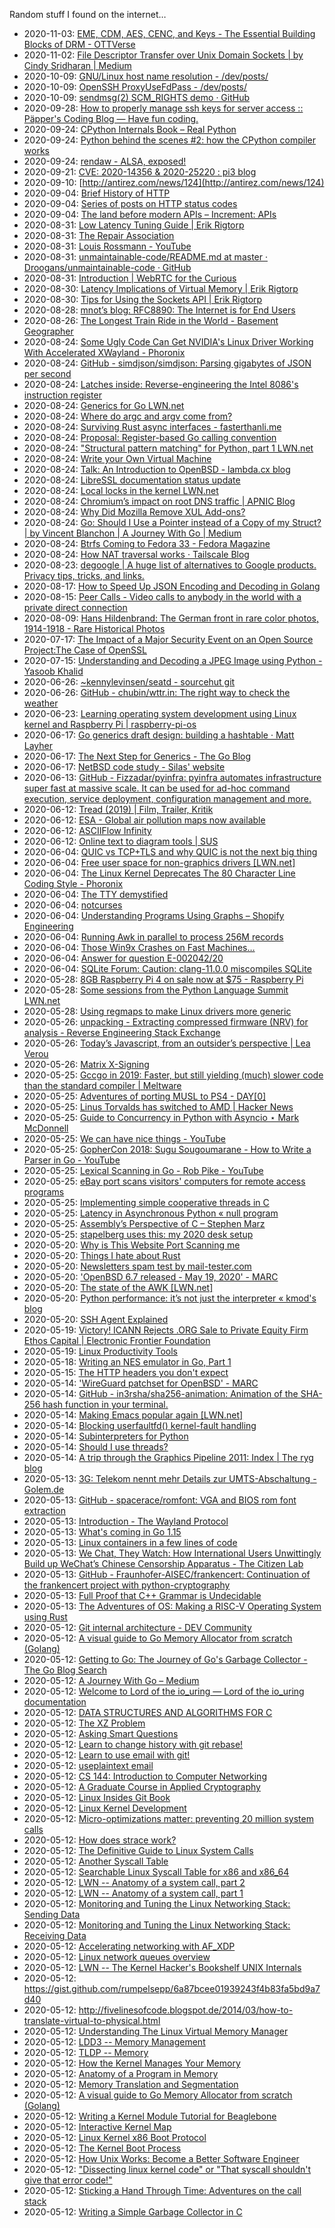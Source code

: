 Random stuff I found on the internet…

* 2020-11-03: [EME, CDM, AES, CENC, and Keys - The Essential Building Blocks of DRM - OTTVerse](https://ottverse.com/eme-cenc-cdm-aes-keys-drm-digital-rights-management/)
* 2020-11-02: [File Descriptor Transfer over Unix Domain Sockets | by Cindy Sridharan | Medium](https://copyconstruct.medium.com/file-descriptor-transfer-over-unix-domain-sockets-dcbbf5b3b6ec)
* 2020-10-09: [GNU/Linux host name resolution - /dev/posts/](https://www.gabriel.urdhr.fr/2020/04/20/linux-host-name-resolution/)
* 2020-10-09: [OpenSSH ProxyUseFdPass - /dev/posts/](https://www.gabriel.urdhr.fr/2016/08/07/openssh-proxyusefdpass/#fn:nc)
* 2020-10-09: [sendmsg(2) SCM_RIGHTS demo · GitHub](https://gist.github.com/rcrowley/9096494)
* 2020-09-28: [How to properly manage ssh keys for server access :: Päpper's Coding Blog — Have fun coding.](https://www.paepper.com/blog/posts/how-to-properly-manage-ssh-keys-for-server-access/)
* 2020-09-24: [CPython Internals Book – Real Python](https://realpython.com/products/cpython-internals-book/)
* 2020-09-24: [Python behind the scenes #2: how the CPython compiler works](https://tenthousandmeters.com/blog/python-behind-the-scenes-2-how-the-cpython-compiler-works/)
* 2020-09-24: [rendaw - ALSA, exposed!](https://rendaw.gitlab.io/blog/2125f09a85f2.html#alsa-exposed)
* 2020-09-21: [  CVE: 2020-14356 & 2020-25220 : pi3 blog](http://blog.pi3.com.pl/?p=720)
* 2020-09-10: [http://antirez.com/news/124](http://antirez.com/news/124)
* 2020-09-04: [Brief History of HTTP](https://hpbn.co/brief-history-of-http/)
* 2020-09-04: [Series of posts on HTTP status codes](https://evertpot.com/http/)
* 2020-09-04: [The land before modern APIs – Increment: APIs](https://increment.com/apis/land-before-modern-apis/)
* 2020-08-31: [Low Latency Tuning Guide | Erik Rigtorp](https://rigtorp.se/low-latency-guide/)
* 2020-08-31: [The Repair Association](https://repair.org/)
* 2020-08-31: [Louis Rossmann - YouTube](https://www.youtube.com/user/rossmanngroup/videos)
* 2020-08-31: [unmaintainable-code/README.md at master · Droogans/unmaintainable-code · GitHub](https://github.com/Droogans/unmaintainable-code/blob/master/README.md)
* 2020-08-31: [Introduction | WebRTC for the Curious](https://webrtcforthecurious.com/)
* 2020-08-30: [Latency Implications of Virtual Memory | Erik Rigtorp](https://rigtorp.se/virtual-memory/)
* 2020-08-30: [Tips for Using the Sockets API | Erik Rigtorp](https://rigtorp.se/sockets/)
* 2020-08-28: [mnot’s blog: RFC8890: The Internet is for End Users](https://www.mnot.net/blog/2020/08/28/for_the_users)
* 2020-08-26: [The Longest Train Ride in the World - Basement Geographer](https://basementgeographer.com/the-longest-train-ride-in-the-world/)
* 2020-08-24: [Some Ugly Code Can Get NVIDIA's Linux Driver Working With Accelerated XWayland - Phoronix](https://www.phoronix.com/scan.php?page=news_item&px=GLX-Delay-Accel-NV-XWayland)
* 2020-08-24: [GitHub - simdjson/simdjson: Parsing gigabytes of JSON per second](https://github.com/simdjson/simdjson)
* 2020-08-24: [Latches inside: Reverse-engineering the Intel 8086's instruction register](http://www.righto.com/2020/08/latches-inside-reverse-engineering.html)
* 2020-08-24: [Generics for Go LWN.net](https://lwn.net/Articles/824716/)
* 2020-08-24: [Where do argc and argv come from?](https://briancallahan.net/blog/20200808.html)
* 2020-08-24: [Surviving Rust async interfaces - fasterthanli.me](https://fasterthanli.me/articles/surviving-rust-async-interfaces)
* 2020-08-24: [Proposal: Register-based Go calling convention](https://go.googlesource.com/proposal/+/refs/changes/78/248178/1/design/40724-register-calling.md)
* 2020-08-24: ["Structural pattern matching" for Python, part 1 LWN.net](https://lwn.net/Articles/827179/)
* 2020-08-24: [Write your Own Virtual Machine](https://justinmeiners.github.io/lc3-vm/)
* 2020-08-24: [Talk: An Introduction to OpenBSD - lambda.cx blog](https://blog.lambda.cx/posts/openbsd-introduction-talk/)
* 2020-08-24: [LibreSSL documentation status update](http://undeadly.org/cgi?action=article;sid=20200817063735)
* 2020-08-24: [Local locks in the kernel LWN.net](https://lwn.net/Articles/828477/)
* 2020-08-24: [Chromium’s impact on root DNS traffic | APNIC Blog](https://blog.apnic.net/2020/08/21/chromiums-impact-on-root-dns-traffic/)
* 2020-08-24: [Why Did Mozilla Remove XUL Add-ons?](https://yoric.github.io/post/why-did-mozilla-remove-xul-addons/)
* 2020-08-24: [Go: Should I Use a Pointer instead of a Copy of my Struct? | by Vincent Blanchon | A Journey With Go | Medium](https://medium.com/a-journey-with-go/go-should-i-use-a-pointer-instead-of-a-copy-of-my-struct-44b43b104963)
* 2020-08-24: [Btrfs Coming to Fedora 33 - Fedora Magazine](https://fedoramagazine.org/btrfs-coming-to-fedora-33/)
* 2020-08-24: [How NAT traversal works · Tailscale Blog](https://tailscale.com/blog/how-nat-traversal-works/)
* 2020-08-23: [degoogle | A huge list of alternatives to Google products. Privacy tips, tricks, and links.](https://degoogle.jmoore.dev/)
* 2020-08-17: [How to Speed Up JSON Encoding and Decoding in Golang](https://yalantis.com/blog/speed-up-json-encoding-decoding/)
* 2020-08-15: [Peer Calls - Video calls to anybody in the world with a private direct connection](https://peercalls.com/)
* 2020-08-09: [Hans Hildenbrand: The German front in rare color photos, 1914-1918 - Rare Historical Photos](https://rarehistoricalphotos.com/hans-hildenbrand-german-front-in-rare-color-photos-1914-1918/)
* 2020-07-17: [The Impact of a Major Security Event on an Open Source Project:The Case of OpenSSL](https://arxiv.org/pdf/2005.14242.pdf)
* 2020-07-15: [Understanding and Decoding a JPEG Image using Python - Yasoob Khalid](https://yasoob.me/posts/understanding-and-writing-jpeg-decoder-in-python/)
* 2020-06-26: [~kennylevinsen/seatd - sourcehut git](https://git.sr.ht/~kennylevinsen/seatd)
* 2020-06-26: [GitHub - chubin/wttr.in: The right way to check the weather](https://github.com/chubin/wttr.in)
* 2020-06-23: [Learning operating system development using Linux kernel and Raspberry Pi | raspberry-pi-os](https://s-matyukevich.github.io/raspberry-pi-os/)
* 2020-06-17: [Go generics draft design: building a hashtable · Matt Layher](https://mdlayher.com/blog/go-generics-draft-design-building-a-hashtable/)
* 2020-06-17: [The Next Step for Generics - The Go Blog](https://blog.golang.org/generics-next-step)
* 2020-06-17: [NetBSD code study - Silas' website](http://silas.net.br/codereading/netbsd-code.html)
* 2020-06-13: [GitHub - Fizzadar/pyinfra: pyinfra automates infrastructure super fast at massive scale. It can be used for ad-hoc command execution, service deployment, configuration management and more.](https://github.com/Fizzadar/pyinfra)
* 2020-06-12: [Tread (2019) | Film, Trailer, Kritik](https://www.kino-zeit.de/film-kritiken-trailer-streaming/tread-2019)
* 2020-06-12: [ESA - Global air pollution maps now available ](http://www.esa.int/ESA_Multimedia/Images/2020/06/Global_air_pollution_maps_now_available)
* 2020-06-12: [ASCIIFlow Infinity](http://asciiflow.com/)
* 2020-06-12: [Online text to diagram tools | SUS](https://smusamashah.github.io/text-to-diagram)
* 2020-06-04: [QUIC vs TCP+TLS and why QUIC is not the next big thing](https://blog.codavel.com/quic-vs-tcptls-and-why-quic-is-not-the-next-big-thing)
* 2020-06-04: [Free user space for non-graphics drivers [LWN.net]](https://lwn.net/SubscriberLink/821817/5a9be9eec66afdff/)
* 2020-06-04: [The Linux Kernel Deprecates The 80 Character Line Coding Style - Phoronix](https://www.phoronix.com/scan.php?page=news_item&px=Linux-Kernel-Deprecates-80-Col)
* 2020-06-04: [The TTY demystified](http://www.linusakesson.net/programming/tty/)
* 2020-06-04: [notcurses](https://notcurses.com/)
* 2020-06-04: [Understanding Programs Using Graphs – Shopify Engineering](https://engineering.shopify.com/blogs/engineering/understanding-programs-using-graphs)
* 2020-06-04: [Running Awk in parallel to process 256M records](https://ketancmaheshwari.github.io/posts/2020/05/24/SMC18-Data-Challenge-4.html)
* 2020-06-04: [Those Win9x Crashes on Fast Machines…](http://www.os2museum.com/wp/those-win9x-crashes-on-fast-machines/)
* 2020-06-04: [Answer for question E-002042/20](https://www.europarl.europa.eu/doceo/document/E-9-2020-002042-ASW_EN.html)
* 2020-06-04: [SQLite Forum: Caution:  clang-11.0.0 miscompiles SQLite](https://sqlite.org/forum/forumpost/e7e828bb6f)
* 2020-05-28: [8GB Raspberry Pi 4 on sale now at $75 - Raspberry Pi](https://www.raspberrypi.org/blog/8gb-raspberry-pi-4-on-sale-now-at-75/)
* 2020-05-28: [Some sessions from the Python Language Summit LWN.net](https://lwn.net/SubscriberLink/821412/860dd67076078e90/)
* 2020-05-28: [Using regmaps to make Linux drivers more generic](https://www.collabora.com/news-and-blog/blog/2020/05/27/using-regmaps-to-make-linux-drivers-more-generic/)
* 2020-05-26: [unpacking - Extracting compressed firmware (NRV) for analysis - Reverse Engineering Stack Exchange](https://reverseengineering.stackexchange.com/questions/18380/extracting-compressed-firmware-nrv-for-analysis)
* 2020-05-26: [Today’s Javascript, from an outsider’s perspective | Lea Verou](http://lea.verou.me/2020/05/todays-javascript-from-an-outsiders-perspective/)
* 2020-05-26: [Matrix X-Signing](https://jcg.re/blog/quick-overview-matrix-cross-signing/)
* 2020-05-25: [Gccgo in 2019: Faster, but still yielding (much) slower code than the standard compiler | Meltware](https://meltware.com/2019/01/16/gccgo-benchmarks-2019.html)
* 2020-05-25: [Adventures of porting MUSL to PS4 - DAY[0]](https://dayzerosec.com/posts/adventures-of-porting-musl-to-ps4/)
* 2020-05-25: [Linus Torvalds has switched to AMD | Hacker News](https://news.ycombinator.com/item?id=23295975)
* 2020-05-25: [Guide to Concurrency in Python with Asyncio ⋆ Mark McDonnell](https://www.integralist.co.uk/posts/python-asyncio/)
* 2020-05-25: [We can have nice things - YouTube](https://www.youtube.com/watch?v=Bt-vmPC_-Ho&app=desktop)
* 2020-05-25: [GopherCon 2018: Sugu Sougoumarane - How to Write a Parser in Go - YouTube](https://www.youtube.com/watch?v=NG0s3-s3whY&app=desktop)
* 2020-05-25: [Lexical Scanning in Go - Rob Pike - YouTube](https://www.youtube.com/watch?v=HxaD_trXwRE&app=desktop)
* 2020-05-25: [eBay port scans visitors' computers for remote access programs](https://www.bleepingcomputer.com/news/security/ebay-port-scans-visitors-computers-for-remote-access-programs/)
* 2020-05-25: [Implementing simple cooperative threads in C](https://brennan.io/2020/05/24/userspace-cooperative-multitasking/)
* 2020-05-25: [Latency in Asynchronous Python « null program](https://nullprogram.com/blog/2020/05/24/)
* 2020-05-25: [Assembly&#8217;s Perspective of C &#8211; Stephen Marz](https://blog.stephenmarz.com/2020/05/20/assemblys-perspective/)
* 2020-05-25: [stapelberg uses this: my 2020 desk setup](https://michael.stapelberg.ch/posts/2020-05-23-desk-setup/)
* 2020-05-20: [Why is This Website Port Scanning me](https://nullsweep.com/why-is-this-website-port-scanning-me/)
* 2020-05-20: [Things I hate about Rust](https://blog.yossarian.net/2020/05/20/Things-I-hate-about-rust)
* 2020-05-20: [Newsletters spam test by mail-tester.com](https://www.mail-tester.com/)
* 2020-05-20: ['OpenBSD 6.7 released - May 19, 2020' - MARC](https://marc.info/?l=openbsd-announce&m=158989783626149&w=2)
* 2020-05-20: [The state of the AWK [LWN.net]](https://lwn.net/SubscriberLink/820829/c11e2be9a35c871a/)
* 2020-05-20: [Python performance: it&#8217;s not just the interpreter &laquo; kmod&#039;s blog](http://blog.kevmod.com/2020/05/python-performance-its-not-just-the-interpreter/)
* 2020-05-20: [SSH Agent Explained](https://smallstep.com/blog/ssh-agent-explained/)
* 2020-05-19: [Victory! ICANN Rejects .ORG Sale to Private Equity Firm Ethos Capital | Electronic Frontier Foundation](https://www.eff.org/deeplinks/2020/04/victory-icann-rejects-org-sale-private-equity-firm-ethos-capital)
* 2020-05-19: [Linux Productivity Tools](https://www.usenix.org/sites/default/files/conference/protected-files/lisa19_maheshwari.pdf)
* 2020-05-18: [Writing an NES emulator in Go, Part 1](https://nwidger.github.io/blog/post/writing-an-nes-emulator-in-go-part-1/)
* 2020-05-15: [The HTTP headers you don't expect](https://frenxi.com/http-headers-you-dont-expect/)
* 2020-05-14: ['WireGuard patchset for OpenBSD' - MARC](https://marc.info/?l=openbsd-tech&m=158926407905492&w=2)
* 2020-05-14: [GitHub - in3rsha/sha256-animation: Animation of the SHA-256 hash function in your terminal.](https://github.com/in3rsha/sha256-animation)
* 2020-05-14: [Making Emacs popular again [LWN.net]](https://lwn.net/Articles/819452/)
* 2020-05-14: [Blocking userfaultfd() kernel-fault handling](https://lwn.net/Articles/819834/)
* 2020-05-14: [Subinterpreters for Python](https://lwn.net/Articles/820424/)
* 2020-05-14: [Should I use threads?](https://shouldiusethreads.com/)
* 2020-05-14: [A trip through the Graphics Pipeline 2011: Index | The ryg blog](https://fgiesen.wordpress.com/2011/07/09/a-trip-through-the-graphics-pipeline-2011-index/)
* 2020-05-13: [3G: Telekom nennt mehr Details zur UMTS-Abschaltung - Golem.de](https://www.golem.de/news/3g-telekom-nennt-mehr-details-zur-umts-abschaltung-2005-148457.html)
* 2020-05-13: [GitHub - spacerace/romfont: VGA and BIOS rom font extraction](https://github.com/spacerace/romfont)
* 2020-05-13: [Introduction - The Wayland Protocol](https://wayland-book.com/)
* 2020-05-13: [What's coming in Go 1.15](https://lwn.net/SubscriberLink/820217/47ed80088c03b18d/)
* 2020-05-13: [Linux containers in a few lines of code](https://zserge.com/posts/containers/)
* 2020-05-13: [We Chat, They Watch: How International Users Unwittingly Build up WeChat’s Chinese Censorship Apparatus - The Citizen Lab](https://citizenlab.ca/2020/05/we-chat-they-watch/)
* 2020-05-13: [GitHub - Fraunhofer-AISEC/frankencert: Continuation of the frankencert project with python-cryptography](https://github.com/Fraunhofer-AISEC/frankencert)
* 2020-05-13: [Full Proof that C++ Grammar is Undecidable](https://medium.com/@mujjingun_23509/full-proof-that-c-grammar-is-undecidable-34e22dd8b664)
* 2020-05-13: [The Adventures of OS: Making a RISC-V Operating System using Rust](http://osblog.stephenmarz.com/index.html)
* 2020-05-12: [Git internal architecture - DEV Community](https://dev.to/anuj_bansal_/git-internal-architecture-o1j)
* 2020-05-12: [A visual guide to Go Memory Allocator from scratch (Golang)](https://blog.learngoprogramming.com/a-visual-guide-to-golang-memory-allocator-from-ground-up-e132258453ed)
* 2020-05-12: [Getting to Go: The Journey of Go&#39;s Garbage Collector - The Go Blog Search](https://blog.golang.org/ismmkeynote)
* 2020-05-12: [A Journey With Go – Medium](https://medium.com/a-journey-with-go)
* 2020-05-12: [Welcome to Lord of the io_uring &#8212; Lord of the io_uring  documentation](https://unixism.net/loti/)
* 2020-05-12: [DATA STRUCTURES AND ALGORITHMS FOR C](https://git.sr.ht/~trhd/dsac)
* 2020-05-12: [The XZ Problem](http://xyproblem.info)
* 2020-05-12: [Asking Smart Questions](http://www.catb.org/esr/faqs/smart-questions.html)
* 2020-05-12: [Learn to change history with git rebase!](https://git-rebase.io)
* 2020-05-12: [Learn to use email with git!](https://git-send-email.io)
* 2020-05-12: [useplaintext email](https://useplaintext.email/)
* 2020-05-12: [CS 144: Introduction to Computer Networking](https://cs144.github.io/)
* 2020-05-12: [A Graduate Course in Applied Cryptography](https://toc.cryptobook.us/)
* 2020-05-12: [Linux Insides Git Book](https://0xax.gitbooks.io/linux-insides/content/)
* 2020-05-12: [Linux Kernel Development](http://www.makelinux.net/books/lkd2/)
* 2020-05-12: [Micro-optimizations matter: preventing 20 million system calls](https://blog.packagecloud.io/eng/2017/03/06/micro-optimizations-matter/)
* 2020-05-12: [How does strace work?](https://blog.packagecloud.io/eng/2016/02/29/how-does-strace-work/)
* 2020-05-12: [The Definitive Guide to Linux System Calls](https://blog.packagecloud.io/eng/2016/04/05/the-definitive-guide-to-linux-system-calls/ )
* 2020-05-12: [Another Syscall Table](http://syscalls.kernelgrok.com/)
* 2020-05-12: [Searchable Linux Syscall Table for x86 and x86_64](https://filippo.io/linux-syscall-table/)
* 2020-05-12: [LWN -- Anatomy of a system call, part 2](https://lwn.net/Articles/604515/)
* 2020-05-12: [LWN -- Anatomy of a system call, part 1](https://lwn.net/Articles/604287/)
* 2020-05-12: [Monitoring and Tuning the Linux Networking Stack: Sending Data](https://blog.packagecloud.io/eng/2017/02/06/monitoring-tuning-linux-networking-stack-sending-data/)
* 2020-05-12: [Monitoring and Tuning the Linux Networking Stack: Receiving Data](https://blog.packagecloud.io/eng/2016/06/22/monitoring-tuning-linux-networking-stack-receiving-data/)
* 2020-05-12: [Accelerating networking with AF_XDP](https://lwn.net/Articles/750845/)
* 2020-05-12: [Linux network queues overview](https://github.com/leandromoreira/linux-network-performance-parameters#linux-network-queues-overview)
* 2020-05-12: [LWN -- The Kernel Hacker's Bookshelf UNIX Internals](https://lwn.net/Articles/296738/)
* 2020-05-12: https://gist.github.com/rumpelsepp/6a87bcee01939243f4b83fa5bd9a7d40
* 2020-05-12: http://fivelinesofcode.blogspot.de/2014/03/how-to-translate-virtual-to-physical.html
* 2020-05-12: [Understanding The Linux Virtual Memory Manager](https://www.kernel.org/doc/gorman/pdf/understand.pdf)
* 2020-05-12: [LDD3 -- Memory Management](http://www.makelinux.net/ldd3/chp-15-sect-1)
* 2020-05-12: [TLDP -- Memory](http://www.tldp.org/LDP/tlk/mm/memory.html)
* 2020-05-12: [How the Kernel Manages Your Memory](http://duartes.org/gustavo/blog/post/how-the-kernel-manages-your-memory/)
* 2020-05-12: [Anatomy of a Program in Memory](http://duartes.org/gustavo/blog/post/anatomy-of-a-program-in-memory/)
* 2020-05-12: [Memory Translation and Segmentation](http://duartes.org/gustavo/blog/post/memory-translation-and-segmentation/)
* 2020-05-12: [A visual guide to Go Memory Allocator from scratch (Golang)](https://blog.learngoprogramming.com/a-visual-guide-to-golang-memory-allocator-from-ground-up-e132258453ed)
* 2020-05-12: [Writing a Kernel Module Tutorial for Beaglebone](http://derekmolloy.ie/writing-a-linux-kernel-module-part-1-introduction/)
* 2020-05-12: [Interactive Kernel Map](http://www.makelinux.net/kernel_map/)
* 2020-05-12: [Linux Kernel x86 Boot Protocol](https://www.kernel.org/doc/Documentation/x86/boot.txt)
* 2020-05-12: [The Kernel Boot Process ](http://duartes.org/gustavo/blog/post/kernel-boot-process/)
* 2020-05-12: [How Unix Works: Become a Better Software Engineer](https://neilkakkar.com/unix.html)
* 2020-05-12: ["Dissecting linux kernel code" or "That syscall shouldn't give that error code!"](https://finnoleary.net/kernel-code.html)
* 2020-05-12: [Sticking a Hand Through Time: Adventures on the call stack](http://maplant.com/unwind.html)
* 2020-05-12: [Writing a Simple Garbage Collector in C](http://maplant.com/gc.html)
